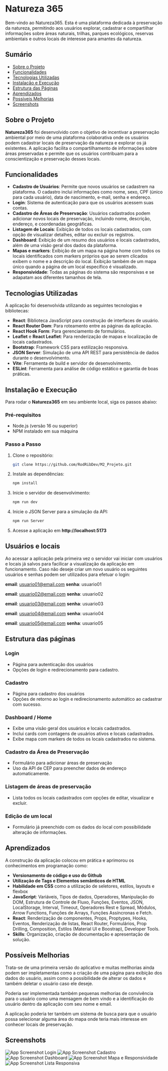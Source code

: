# Natureza 365

Bem-vindo ao Natureza365. Esta é uma plataforma dedicada à preservação da natureza, permitindo aos usuários explorar, cadastrar e compartilhar informações sobre áreas naturais, trilhas, parques ecológicos, reservas ambientais e outros locais de interesse para amantes da natureza.

## Sumário

- [Sobre o Projeto](#sobre-o-projeto)
- [Funcionalidades](#funcionalidades)
- [Tecnologias Utilizadas](#tecnologias-utilizadas)
- [Instalação e Execução](#instalação-e-execução)
- [Estrutura das Páginas](#estrutura-das-páginas)
- [Aprendizados](#aprendizados)
- [Possíveis Melhorias](#possíveis-melhorias)
- [Screenshots](#screenshots)

## Sobre o Projeto

**Natureza365** foi desenvolvido com o objetivo de incentivar a preservação ambiental por meio de uma plataforma colaborativa onde os usuários podem cadastrar locais de preservação da natureza e explorar os já existentes. A aplicação facilita o compartilhamento de informações sobre áreas preservadas e permite que os usuários contribuam para a conscientização e preservação desses locais.

## Funcionalidades

- **Cadastro de Usuários**: Permite que novos usuários se cadastrem na plataforma. O cadastro inclui informações como nome, sexo, CPF (único para cada usuário), data de nascimento, e-mail, senha e endereço.
- **Login**: Sistema de autenticação para que os usuários acessem suas contas.
- **Cadastro de Áreas de Preservação**: Usuários cadastrados podem adicionar novos locais de preservação, incluindo nome, descrição, endereço, e coordenadas geográficas.
- **Listagem de Locais**: Exibição de todos os locais cadastrados, com opção de visualizar detalhes, editar ou excluir os registros.
- **Dashboard**: Exibição de um resumo dos usuários e locais cadastrados, além de uma visão geral dos dados da plataforma.
- **Mapas e markers**: Exibição de um mapa na página home com todos os locais identificados com markers próprios que ao serem clicados exibem o nome e a descrição do local. Exibição também de um mapa único quando a página de um local específico é visualizado.
- **Responsividade**: Todas as páginas do sistema são responsivas e se adapatam aos diferentes tamanhos de tela.

## Tecnologias Utilizadas

A aplicação foi desenvolvida utilizando as seguintes tecnologias e bibliotecas:

- **React**: Biblioteca JavaScript para construção de interfaces de usuário.
- **React Router Dom**: Para roteamento entre as páginas da aplicação.
- **React Hook Form**: Para gerenciamento de formulários.
- **Leaflet** e **React Leaflet**: Para renderização de mapas e localização de locais cadastrados.
- **Bootstrap**: Framework CSS para estilização responsiva.
- **JSON Server**: Simulação de uma API REST para persistência de dados durante o desenvolvimento.
- **Vite**: Ferramenta de build e servidor de desenvolvimento.
- **ESLint**: Ferramenta para análise de código estático e garantia de boas práticas.

## Instalação e Execução

Para rodar o **Natureza365** em seu ambiente local, siga os passos abaixo:

### Pré-requisitos

- Node.js (versão 16 ou superior)
- NPM instalado em sua máquina

### Passo a Passo

1. Clone o repositório:
   ```bash
   git clone https://github.com/RodRibDev/M2_Projeto.git

2. Instale as dependências:
   ```bash
   npm install

3. Inicie o servidor de desenvolvimento:
   ```bash
   npm run dev 

4. Inicie o JSON Server para a simulação da API:
   ```bash
   npm run Server

5. Acesse a aplicação em **http://localhost:5173**

## Usuários e locais

Ao acessar a aplicação pela primeira vez o servidor vai iniciar com usuários e locais já salvos para facilicar a visualização da aplicação em funcionamento. Caso não deseje criar um novo usuário os seguintes usuários e senhas podem ser utilizados para efetuar o login:

**email**: usuario01@email.com
**senha**: usuario01

**email**: usuario02@email.com
**senha**: usuario02

**email**: usuario03@email.com
**senha**: usuario03

**email**: usuario04@email.com
**senha**: usuario04

**email**: usuario05@email.com
**senha**: usuario05

## Estrutura das páginas

### Login

- Página para autenticação dos usuários
- Opções de login e redirecionamento para cadastro.

### Cadastro

- Página para cadastro dos usuários
- Opções de retorno ao login e redirecionamento automático ao cadastrar com sucesso.

### Dashboard / Home

- Exibe uma visão geral dos usuários e locais cadastrados.
- Inclui cards com contagens de usuários ativos e locais cadastrados.
- Exibe mapa com markers de todos os locais cadastrados no sistema.

### Cadastro da Área de Preservação

- Formulário para adicionar áreas de preservação
- Uso da API de CEP para preencher dados de endereço automaticamente.

### Listagem de áreas de preservação

- Lista todos os locais cadastrados com opções de editar, visualizar e excluir.

### Edição de um local

- Formulário já preenchido com os dados do local com possibilidade alteração de informações.



## Aprendizados

A construção da aplicação colocou em prática e aprimorou os conhecimentos em programação como:

- **Versionamento de código e uso do Github**
- **Utilização de Tags e Elementos semânticos de HTML**
- **Habilidade em CSS** como a utilização de seletores, estilos, layouts e flexbox
- **JavaScript**: Variáveis, Tipos de dados, Operadores, Manipulação do DOM, Estrutura de Controle de Fluxo, Funções, Eventos, JSON, LocalStorage, Interval, Timeout, Operadores Rest e Spread, Módulos, Arrow Functions, Funções de Arrays, Funções Assíncronas e Fetch.
- **React**: Renderização de componentes, Props, Proptypes, Hooks, Eventos, Renderização de listas, React Router, Formulários, Prop Drilling, Composition, Estilos (Material UI e Boostrap), Developer Tools.
- **Skills**: Organização, criação de documentação e apresentação de solução.


## Possíveis Melhorias

Trata-se de uma primeira versão do aplicativo e muitas mellhorias ainda podem ser impletamentas como a criação de uma página para exibição dos dados do usuário, assim como a possibilidade de alterar os dados e também deletar o usuário caso ele deseje.

Poderia ser implementada também pequenas melhorias de convivência para o usuário como uma mensagem de bem vindo e a identificação do usuário dentro da aplicação com seu nome e email.

A aplicação poderia ter também um sistema de busca para que o usuário possa selecionar alguma área do mapa onde teria mais interesse em conhecer locais de preservação.


## Screenshots

![App Screenshot Login](https://res.cloudinary.com/dfbwfvctj/image/upload/v1723924567/01_qckzmw.png)
![App Screenshot Cadastro](https://res.cloudinary.com/dfbwfvctj/image/upload/v1723924567/02_kofbn7.png)
![App Screenshot Dashboard](https://res.cloudinary.com/dfbwfvctj/image/upload/v1723924567/03_smimlt.png)
![App Screenshot Mapa e Responsividade](https://res.cloudinary.com/dfbwfvctj/image/upload/v1723924567/04_of3zzy.png)
![App Screenshot Lista Responsiva](https://res.cloudinary.com/dfbwfvctj/image/upload/v1723924567/05_p7lbtv.png)
